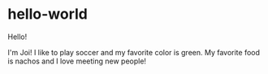 # hello-world

Hello!

I'm Joi! I like to play soccer and my favorite color is green.
My favorite food is nachos and I love meeting new people!  
